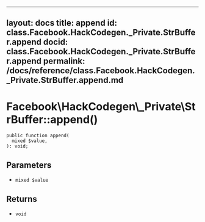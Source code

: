 
***

layout: docs
title: append
id: class.Facebook.HackCodegen._Private.StrBuffer.append
docid: class.Facebook.HackCodegen._Private.StrBuffer.append
permalink: /docs/reference/class.Facebook.HackCodegen._Private.StrBuffer.append.md
---







# Facebook\\HackCodegen\\_Private\\StrBuffer::append()




``` Hack
public function append(
  mixed $value,
): void;
```




## Parameters




- ` mixed $value `




## Returns




+ ` void `